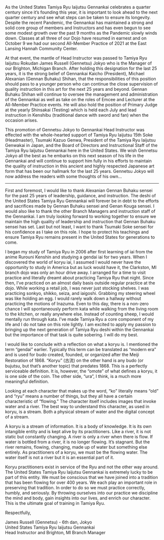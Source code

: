 As the United States Tamiya Ryu Iaijutsu Gennankai celebrates a quarter century since it’s founding this year, it is important to look ahead to the next quarter century and see what steps can be taken to ensure its longevity. Despite the recent Pandemic, the Gennankai has maintained a strong and solid core group of members and Instructors and has even begun to see some modest growth over the past 9 months as the Pandemic slowly winds down. Classes at all three of our Dojo have resumed in earnest and on October 9 we had our second All-Member Practice of 2021 at the East Lansing Hannah Community Center.

At that event, the mantle of Head Instructor was passed to Tamiya Ryu Iaijutsu Rokudan James Russell (Gennetsu) Jokyo who is the Manager of our Brighton, Michigan Branch. After holding this designation for the last 25 years, it is the strong belief of Gennankai Kaicho (President), Michael Alexanian (Gennan Buhaku) Shihan, that the responsibilities of this position should pass to a younger person who can continue the close supervision of quality instruction in this art for the next 25 years and beyond. Gennan Buhaku Shihan will continue to oversee the management and administration of the Gennankai as well as take on the roles of Emcee and Lecturer at the All-Member Practice events. He will also hold the position of Primary Judge at the yearly Shinsakai (Testing) which is held each July and lead instruction in Kenshibu (traditional dance with sword and fan) when the occasion arises.

This promotion of Gennetsu Jokyo to Gennankai Head Instructor was effected with the whole-hearted support of Tamiya Ryu Iaijutsu 15th Soke (Headmaster), Tsumaki Kazuo Genwa, President of the Tamiya Ryu Iaijutsu Genwakai in Japan, and the Board of Directors and Instructional Staff of the Tamiya Ryu Iaijutsu Gennankai here in the United States. We wish Gennetsu Jokyo all the best as he embarks on this next season of his life in the Gennankai and will continue to support him fully in his efforts to maintain the quality of instruction in this ancient and highly respected Japanese art form that has been our hallmark for the last 25 years. Gennetsu Jokyo will now address the readers with some thoughts of his own...

<hr />

First and foremost, I would like to thank Alexanian Gennan Buhaku sensei for the past 25 years of leadership, guidance, and instruction. The deshi of the United States Tamiya Ryu Gennankai will forever be in debt to the efforts and sacrifices made by Gennan Buhaku sensei and Genan Kouga sensei. I would also like to thank the other Branch Managers and instruction staff of the Gennankai. I am truly looking forward to working together to ensure we maintain the high quality of leadership and instruction that Gennan Buhaku sensei has set. Last but not least, I want to thank Tsumaki Soke sensei for his confidence as I take on this role. I hope to protect his teachings and ensure Tamiya Ryu remains present in the United States for generations to come.

I began my study of Tamiya Ryu in 2006 after first learning of iai from the anime Rurouni Kenshin and studying a gendai iai for two years. When I discovered the world of koryu iai, I assumed I would never have the opportunity to study in America but as luck would have it, the Clarkston, MI branch dojo was only an hour drive away. I arranged for a time to visit practice and literally dreamt about practicing Tamiya Ryu that night. Since then, I’ve practiced on an almost daily basis outside regular practice at the dojo. While working a retail job, I was never just stocking shelves. I was practicing sonkyo, shikko, seiza, and iaigoshi. Grabbing my steering wheel was like holding an egg. I would rarely walk down a hallway without practicing the motions of Inazuma. Even to this day, there is a non-zero chance I will spontaneously perform kata while walking from the living room to the kitchen, or really anywhere else. Instead of counting sheep, I would mentally run through kata. I’ve made Tamiya Ryu a core component of my life and I do not take on this role lightly. I am excited to apply my passion to bringing up the next generation of Tamiya Ryu deshi within the Gennankai but the importance of that task is quite sobering. I will do my best.

I would like to conclude with a reflection on what a koryu is. I mentioned the term “gendai” earlier. Typically this term can be translated as “modern era” and is used for budo created, founded, or organized after the Meiji Restoration of 1868. “Koryu” (古流) on the other hand is any budo (or bujutsu, but that’s another topic) that predates 1868. This is a perfectly serviceable definition. It is, however, the “omote” of what defines a koryu, it is one side of the coin. The other side, “ura”, I think, is a much more meaningful definition.

Looking at each character that makes up the word, “ko” literally means “old” and “ryu” means a number of things, but they all have a certain characteristic of “flowing.” The character itself includes images that invoke water and a river. The best way to understand this character, as used in koryu, is a stream. Both a physical stream of water and the digital concept of a stream.

A koryu is a stream of information. It is a body of knowledge. It is its own intangible entity and is kept alive by its practitioners. Like a river, it is not static but constantly changing. A river is only a river when there is flow. If water is bottled from a river, it is no longer flowing. It’s stagnant. But the river remains, flowing, changing, made up of water but something else entirely. As practitioners of a koryu, we must be the flowing water. The water itself is not a river but it is an essential part of it.

Koryu practitioners exist in service of the Ryu and not the other way around. The United States Tamiya Ryu Iaijutsu Gennankai is extremely lucky to be part of this entity. We must be conscious that we have joined into a tradition that has been flowing for over 400 years. We each play an important role in preserving that tradition. In order to do so we must practice correctly, humbly, and seriously. By throwing ourselves into our practice we discipline the mind and body, gain insights into our lives, and enrich our character. This is the ultimate goal of training in Tamiya Ryu.

Respectfully,

James Russell (Gennetsu) - 6th dan, Jokyo<br>
United States Tamiya Ryu Iaijutsu Gennankai<br>
Head Instructor and Brighton, MI Branch Manager
